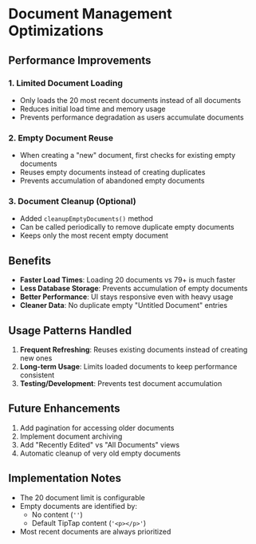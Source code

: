# Document Management Optimizations

## Performance Improvements

### 1. Limited Document Loading
- Only loads the 20 most recent documents instead of all documents
- Reduces initial load time and memory usage
- Prevents performance degradation as users accumulate documents

### 2. Empty Document Reuse
- When creating a "new" document, first checks for existing empty documents
- Reuses empty documents instead of creating duplicates
- Prevents accumulation of abandoned empty documents

### 3. Document Cleanup (Optional)
- Added `cleanupEmptyDocuments()` method
- Can be called periodically to remove duplicate empty documents
- Keeps only the most recent empty document

## Benefits
- **Faster Load Times**: Loading 20 documents vs 79+ is much faster
- **Less Database Storage**: Prevents accumulation of empty documents
- **Better Performance**: UI stays responsive even with heavy usage
- **Cleaner Data**: No duplicate empty "Untitled Document" entries

## Usage Patterns Handled
1. **Frequent Refreshing**: Reuses existing documents instead of creating new ones
2. **Long-term Usage**: Limits loaded documents to keep performance consistent
3. **Testing/Development**: Prevents test document accumulation

## Future Enhancements
1. Add pagination for accessing older documents
2. Implement document archiving
3. Add "Recently Edited" vs "All Documents" views
4. Automatic cleanup of very old empty documents

## Implementation Notes
- The 20 document limit is configurable
- Empty documents are identified by:
  - No content (`''`)
  - Default TipTap content (`'<p></p>'`)
- Most recent documents are always prioritized 